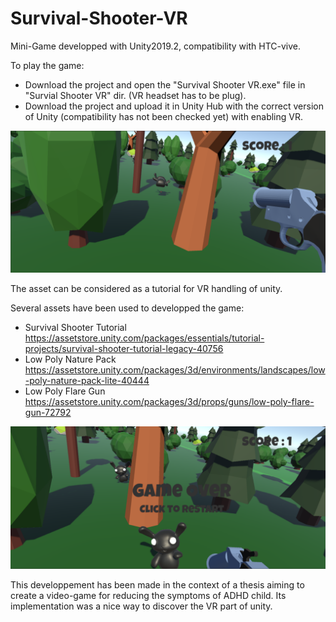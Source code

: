 # Survival-Shooter-VR

Mini-Game developped with Unity2019.2, compatibility with HTC-vive.

To play the game:

 * Download the project and open the "Survival Shooter VR.exe" file in "Survial Shooter VR" dir. (VR headset has to be plug).
 * Download the project and upload it in Unity Hub with the correct version of Unity (compatibility has not been checked yet) with enabling VR.

![OnPlayScreen](https://github.com/VDelv/Survival-Shooter-VR/blob/master/Survival%20Shooter%20VR/OnPlayScreen.png)


The asset can be considered as a tutorial for VR handling of unity.

Several assets have been used to developped the game: 

 * Survival Shooter Tutorial https://assetstore.unity.com/packages/essentials/tutorial-projects/survival-shooter-tutorial-legacy-40756
 * Low Poly Nature Pack https://assetstore.unity.com/packages/3d/environments/landscapes/low-poly-nature-pack-lite-40444
 * Low Poly Flare Gun https://assetstore.unity.com/packages/3d/props/guns/low-poly-flare-gun-72792
 
 ![GameOverScreen](https://github.com/VDelv/Survival-Shooter-VR/blob/master/Survival%20Shooter%20VR/GameOverScreen.png)
 
 This developpement has been made in the context of a thesis aiming to create a video-game for reducing the symptoms of ADHD child. Its implementation was a nice way to discover the VR part of unity.
